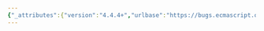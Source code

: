 ```yaml
---
{"_attributes":{"version":"4.4.4+","urlbase":"https://bugs.ecmascript.org/","maintainer":"dherman@mozilla.com"},"bug":{"bug_id":4497,"creation_ts":"2015-08-21 14:12:00 -0700","short_desc":"14.5 Class Definitions: Add \"ClassHeritage\" to note","delta_ts":"2015-08-21 14:12:04 -0700","product":"ECMA-262 Edition 6","component":"editorial issues","version":"unspecified","rep_platform":"All","op_sys":"All","bug_status":"CONFIRMED","priority":"Normal","bug_severity":"normal","everconfirmed":true,"reporter":{"uid":"andrebargull","name":"André Bargull"},"assigned_to":{"uid":"allen","name":"Allen Wirfs-Brock"},"long_desc":[{"commentid":14658,"comment_count":0,"who":{"uid":"andrebargull","name":"André Bargull"},"bug_when":"2015-08-21 14:12:04 -0700","thetext":"14.5 Class Definitions\n\n\nChange Note to:\n---\nClassBody and ClassHeritage are always strict code.\n---"}]}}
---
```

